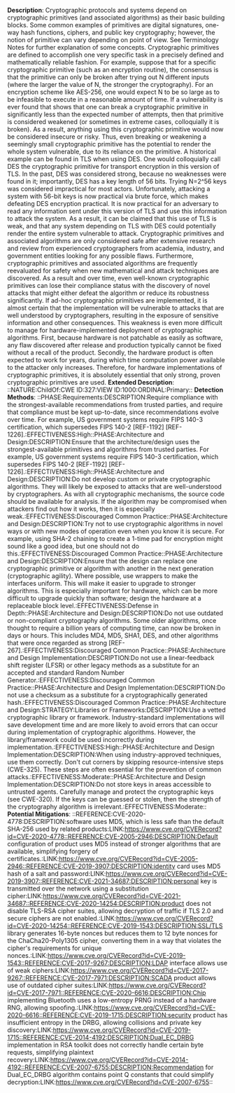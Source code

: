 **Description**: Cryptographic protocols and systems depend on cryptographic primitives (and associated algorithms) as their basic building blocks. Some common examples of primitives are digital signatures, one-way hash functions, ciphers, and public key cryptography; however, the notion of primitive can vary depending on point of view. See Terminology Notes for further explanation of some concepts. Cryptographic primitives are defined to accomplish one very specific task in a precisely defined and mathematically reliable fashion. For example, suppose that for a specific cryptographic primitive (such as an encryption routine), the consensus is that the primitive can only be broken after trying out N different inputs (where the larger the value of N, the stronger the cryptography). For an encryption scheme like AES-256, one would expect N to be so large as to be infeasible to execute in a reasonable amount of time. If a vulnerability is ever found that shows that one can break a cryptographic primitive in significantly less than the expected number of attempts, then that primitive is considered weakened (or sometimes in extreme cases, colloquially it is broken). As a result, anything using this cryptographic primitive would now be considered insecure or risky. Thus, even breaking or weakening a seemingly small cryptographic primitive has the potential to render the whole system vulnerable, due to its reliance on the primitive. A historical example can be found in TLS when using DES. One would colloquially call DES the cryptographic primitive for transport encryption in this version of TLS. In the past, DES was considered strong, because no weaknesses were found in it; importantly, DES has a key length of 56 bits. Trying N=2^56 keys was considered impractical for most actors. Unfortunately, attacking a system with 56-bit keys is now practical via brute force, which makes defeating DES encryption practical. It is now practical for an adversary to read any information sent under this version of TLS and use this information to attack the system. As a result, it can be claimed that this use of TLS is weak, and that any system depending on TLS with DES could potentially render the entire system vulnerable to attack. Cryptographic primitives and associated algorithms are only considered safe after extensive research and review from experienced cryptographers from academia, industry, and government entities looking for any possible flaws. Furthermore, cryptographic primitives and associated algorithms are frequently reevaluated for safety when new mathematical and attack techniques are discovered. As a result and over time, even well-known cryptographic primitives can lose their compliance status with the discovery of novel attacks that might either defeat the algorithm or reduce its robustness significantly. If ad-hoc cryptographic primitives are implemented, it is almost certain that the implementation will be vulnerable to attacks that are well understood by cryptographers, resulting in the exposure of sensitive information and other consequences. This weakness is even more difficult to manage for hardware-implemented deployment of cryptographic algorithms. First, because hardware is not patchable as easily as software, any flaw discovered after release and production typically cannot be fixed without a recall of the product. Secondly, the hardware product is often expected to work for years, during which time computation power available to the attacker only increases. Therefore, for hardware implementations of cryptographic primitives, it is absolutely essential that only strong, proven cryptographic primitives are used.
**Extended Description**: ::NATURE:ChildOf:CWE ID:327:VIEW ID:1000:ORDINAL:Primary::
**Detection Methods**: ::PHASE:Requirements:DESCRIPTION:Require compliance with the strongest-available recommendations from trusted parties, and require that compliance must be kept up-to-date, since recommendations evolve over time. For example, US government systems require FIPS 140-3 certification, which supersedes FIPS 140-2 [REF-1192] [REF-1226].:EFFECTIVENESS:High::PHASE:Architecture and Design:DESCRIPTION:Ensure that the architecture/design uses the strongest-available primitives and algorithms from trusted parties. For example, US government systems require FIPS 140-3 certification, which supersedes FIPS 140-2 [REF-1192] [REF-1226].:EFFECTIVENESS:High::PHASE:Architecture and Design:DESCRIPTION:Do not develop custom or private cryptographic algorithms. They will likely be exposed to attacks that are well-understood by cryptographers. As with all cryptographic mechanisms, the source code should be available for analysis. If the algorithm may be compromised when attackers find out how it works, then it is especially weak.:EFFECTIVENESS:Discouraged Common Practice::PHASE:Architecture and Design:DESCRIPTION:Try not to use cryptographic algorithms in novel ways or with new modes of operation even when you know it is secure. For example, using SHA-2 chaining to create a 1-time pad for encryption might sound like a good idea, but one should not do this.:EFFECTIVENESS:Discouraged Common Practice::PHASE:Architecture and Design:DESCRIPTION:Ensure that the design can replace one cryptographic primitive or algorithm with another in the next generation (cryptographic agility). Where possible, use wrappers to make the interfaces uniform. This will make it easier to upgrade to stronger algorithms. This is especially important for hardware, which can be more difficult to upgrade quickly than software; design the hardware at a replaceable block level.:EFFECTIVENESS:Defense in Depth::PHASE:Architecture and Design:DESCRIPTION:Do not use outdated or non-compliant cryptography algorithms. Some older algorithms, once thought to require a billion years of computing time, can now be broken in days or hours. This includes MD4, MD5, SHA1, DES, and other algorithms that were once regarded as strong [REF-267].:EFFECTIVENESS:Discouraged Common Practice::PHASE:Architecture and Design Implementation:DESCRIPTION:Do not use a linear-feedback shift register (LFSR) or other legacy methods as a substitute for an accepted and standard Random Number Generator.:EFFECTIVENESS:Discouraged Common Practice::PHASE:Architecture and Design Implementation:DESCRIPTION:Do not use a checksum as a substitute for a cryptographically generated hash.:EFFECTIVENESS:Discouraged Common Practice::PHASE:Architecture and Design:STRATEGY:Libraries or Frameworks:DESCRIPTION:Use a vetted cryptographic library or framework. Industry-standard implementations will save development time and are more likely to avoid errors that can occur during implementation of cryptographic algorithms. However, the library/framework could be used incorrectly during implementation.:EFFECTIVENESS:High::PHASE:Architecture and Design Implementation:DESCRIPTION:When using industry-approved techniques, use them correctly. Don't cut corners by skipping resource-intensive steps (CWE-325). These steps are often essential for the prevention of common attacks.:EFFECTIVENESS:Moderate::PHASE:Architecture and Design Implementation:DESCRIPTION:Do not store keys in areas accessible to untrusted agents. Carefully manage and protect the cryptographic keys (see CWE-320). If the keys can be guessed or stolen, then the strength of the cryptography algorithm is irrelevant.:EFFECTIVENESS:Moderate::
**Potential Mitigations**: ::REFERENCE:CVE-2020-4778:DESCRIPTION:software uses MD5, which is less safe than the default SHA-256 used by related products:LINK:https://www.cve.org/CVERecord?id=CVE-2020-4778::REFERENCE:CVE-2005-2946:DESCRIPTION:Default configuration of product uses MD5 instead of stronger algorithms that are available, simplifying forgery of certificates.:LINK:https://www.cve.org/CVERecord?id=CVE-2005-2946::REFERENCE:CVE-2019-3907:DESCRIPTION:identity card uses MD5 hash of a salt and password:LINK:https://www.cve.org/CVERecord?id=CVE-2019-3907::REFERENCE:CVE-2021-34687:DESCRIPTION:personal key is transmitted over the network using a substitution cipher:LINK:https://www.cve.org/CVERecord?id=CVE-2021-34687::REFERENCE:CVE-2020-14254:DESCRIPTION:product does not disable TLS-RSA cipher suites, allowing decryption of traffic if TLS 2.0 and secure ciphers are not enabled.:LINK:https://www.cve.org/CVERecord?id=CVE-2020-14254::REFERENCE:CVE-2019-1543:DESCRIPTION:SSL/TLS library generates 16-byte nonces but reduces them to 12 byte nonces for the ChaCha20-Poly1305 cipher, converting them in a way that violates the cipher's requirements for unique nonces.:LINK:https://www.cve.org/CVERecord?id=CVE-2019-1543::REFERENCE:CVE-2017-9267:DESCRIPTION:LDAP interface allows use of weak ciphers:LINK:https://www.cve.org/CVERecord?id=CVE-2017-9267::REFERENCE:CVE-2017-7971:DESCRIPTION:SCADA product allows use of outdated cipher suites:LINK:https://www.cve.org/CVERecord?id=CVE-2017-7971::REFERENCE:CVE-2020-6616:DESCRIPTION:Chip implementing Bluetooth uses a low-entropy PRNG instead of a hardware RNG, allowing spoofing.:LINK:https://www.cve.org/CVERecord?id=CVE-2020-6616::REFERENCE:CVE-2019-1715:DESCRIPTION:security product has insufficient entropy in the DRBG, allowing collisions and private key discovery:LINK:https://www.cve.org/CVERecord?id=CVE-2019-1715::REFERENCE:CVE-2014-4192:DESCRIPTION:Dual_EC_DRBG implementation in RSA toolkit does not correctly handle certain byte requests, simplifying plaintext recovery:LINK:https://www.cve.org/CVERecord?id=CVE-2014-4192::REFERENCE:CVE-2007-6755:DESCRIPTION:Recommendation for Dual_EC_DRBG algorithm contains point Q constants that could simplify decryption:LINK:https://www.cve.org/CVERecord?id=CVE-2007-6755::